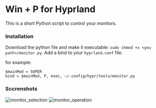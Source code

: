 # Win + P for Hyprland

This is a short Python script to control your monitors.

### Installation
Download the python file and make it executable: `sudo chmod +x <you path>/monitor.py`.
Add a bind to your `hyprland.conf` file.

for example:
```
$mainMod = SUPER
bind = $mainMod, P, exec, ~/.config/hypr/tools/monitor.py
```

### Sccrenshots
<img scr="img/monitor_selection.png" alt="monitor_selection">

<img scr="img/monitor_operation.png" alt="monitor_operation">
